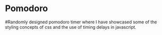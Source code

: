 # Pomodoro
#Randomly designed pomodoro timer where I have showcased some of the styling concepts of css and the use of timing delays in javascript.
